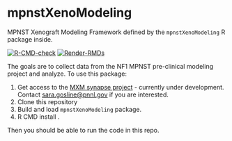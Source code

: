 # mpnstXenoModeling
MPNST Xenograft Modeling Framework defined by the `mpnstXenoModeling` R package inside.
 <!-- badges: start -->
  [![R-CMD-check](https://github.com/sgosline/mpnstXenoModeling/workflows/R-CMD-check/badge.svg)](https://github.com/sgosline/mpnstXenoModeling/actions)
  [![Render-RMDs](https://github.com/sgosline/mpnstXenoModeling/workflows/render/badge.svg)](https://github.com/sgosline/mpnstXenoModeling/actions)

  <!-- badges: end -->
  
The goals are to collect data from the NF1 MPNST pre-clinical modeling project and analyze. To use this package:

1. Get access to the [MXM synapse project](https://www.synapse.org/#!Synapse:syn21984813/wiki/602362) - currently under development. Contact sara.gosline@pnnl.gov if you are interested.
2. Clone this repository 
3. Build and load `mpnstXenoModeling` package. 
4. R CMD install .

  Then you should be able to run the code in this repo.


